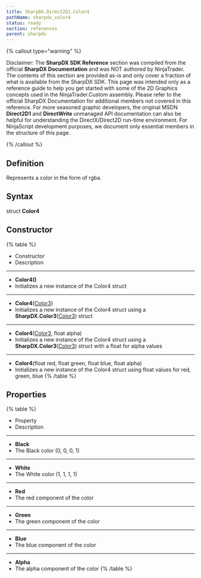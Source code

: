 ```yaml
---
title: SharpDX.Direct2D1.Color4
pathName: sharpdx_color4
status: ready
section: references
parent: sharpdx
---
```


{% callout type="warning" %}

Disclaimer: The **SharpDX SDK Reference** section was compiled from the official **SharpDX Documentation** and was NOT authored by NinjaTrader. The contents of this section are provided as-is and only cover a fraction of what is available from the SharpDX SDK. This page was intended only as a reference guide to help you get started with some of the 2D Graphics concepts used in the NinjaTrader.Custom assembly. Please refer to the official SharpDX Documentation for additional members not covered in this reference. For more seasoned graphic developers, the original MSDN **Direct2D1** and **DirectWrite** unmanaged API documentation can also be helpful for understanding the DirectX/Direct2D run-time environment. For NinjaScript development purposes, we document only essential members in the structure of this page.

{% /callout %}

## Definition

Represents a color in the form of rgba.

## Syntax

struct **Color4**

## Constructor

{% table %}

* Constructor
* Description

---

* **Color4()**
* Initializes a new instance of the Color4 struct

---

* **Color4**([Color3](sharpdx_color3))
* Initializes a new instance of the Color4 struct using a **SharpDX.Color3**([Color3](sharpdx_color3)) struct

---

* **Color4**([Color3](sharpdx_color3), float alpha)
* Initializes a new instance of the Color4 struct using a **SharpDX.Color3**([Color3](sharpdx_color3)) struct with a float for alpha values

---

* **Color4**(float red, float green, float blue, float alpha)
* Initializes a new instance of the Color4 struct using float values for red, green, blue
{% /table %}

## Properties

{% table %}

* Property
* Description

---

* **Black**
* The Black color (0, 0, 0, 1)

---

* **White**
* The White color (1, 1, 1, 1)

---

* **Red**
* The red component of the color

---

* **Green**
* The green component of the color

---

* **Blue**
* The blue component of the color

---

* **Alpha**
* The alpha component of the color
{% /table %}
